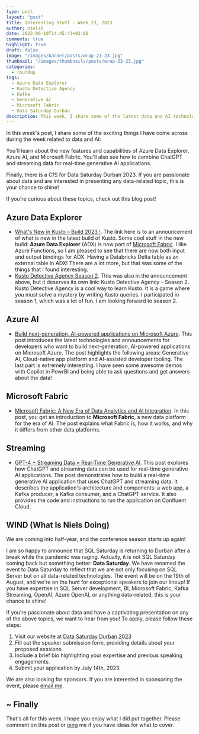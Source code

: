 ```yaml
---
type: post
layout: "post"
title: Interesting Stuff - Week 23, 2023
author: nielsb
date: 2023-06-10T14:45:43+02:00
comments: true
highlight: true
draft: false
image: "/images/banner/posts/wrup-23-23.jpg"
thumbnail: "/images/thumbnails/posts/wrup-23-23.jpg"
categories:
  - roundup
tags:
  - Azure Data Explorer
  - Kusto Detective Agency
  - Kafka
  - Generative AI
  - Microsoft Fabric
  - Data Saturday Durban
description: This week, I share some of the latest data and AI technologies from Azure and OpenAI. I also invite you to submit presetations for Data Saturday Durban 2023, a free online event for data enthusiasts.
---
```


In this week's post, I share some of the exciting things I have come across during the week related to data and AI: 

You'll learn about the new features and capabilities of Azure Data Explorer, Azure AI, and Microsoft Fabric. You'll also see how to combine ChatGPT and streaming data for real-time generative AI applications. 

Finally, there is a CfS for Data Saturday Durban 2023. If you are passionate about data and are interested in presenting any data-related topic, this is your chance to shine! 

If you're curious about these topics, check out this blog post!

<!--more-->

## Azure Data Explorer

* [What's New in Kusto – Build 2023 !][1]. The link here is to an announcement of what is new in the latest build of Kusto. Some cool stuff in the new build: **Azure Data Explorer** (ADX) is now part of [Microsoft Fabric][2]. I like Azure Functions, so I am pleased to see that there are now both input and output bindings for ADX. Having a Databricks Delta table as an external table in ADX! There are a lot more, but that was some of the things that I found interesting.
* [Kusto Detective Agency Season 2][3]. This was also in the announcement above, but it deserves its own link: Kusto Detective Agency - Season 2. Kusto Detective Agency is a cool way to learn Kusto. It is a game where you must solve a mystery by writing Kusto queries. I participated in season 1, which was a lot of fun. I am looking forward to season 2.

## Azure AI

* [Build next-generation, AI-powered applications on Microsoft Azure][4]. This post introduces the latest technologies and announcements for developers who want to build next-generation, AI-powered applications on Microsoft Azure. The post highlights the following areas: Generative AI, Cloud-native app platform and AI-assisted developer tooling. The last part is extremely interesting. I have seen some awesome demos with Copilot in PowrBI and being able to ask questions and get answers about the data!

## Microsoft Fabric

* [Microsoft Fabric: A New Era of Data Analytics and AI Integration][5]. In this post, you get an introduction to **Microsoft Fabric**, a new data platform for the era of AI. The post explains what Fabric is, how it works, and why it differs from other data platforms. 

## Streaming

* [GPT-4 + Streaming Data = Real-Time Generative AI][6]. This post explores how ChatGPT and streaming data can be used for real-time generative AI applications. The post demonstrates how to build a real-time generative AI application that uses ChatGPT and streaming data. It describes the application's architecture and components: a web app, a Kafka producer, a Kafka consumer, and a ChatGPT service. It also provides the code and instructions to run the application on Confluent Cloud.

## WIND (What Is Niels Doing)

We are coming into half-year, and the conference season starts up again!

I am so happy to announce that SQL Saturday is returning to Durban after a break while the pandemic was raging. Actually, it is not SQL Saturday coming back but something better: **Data Saturday**. We have renamed the event to Data Saturday to reflect that we are not only focusing on SQL Server but on all data-related technologies. The event will be on the 19th of August, and we're on the hunt for exceptional speakers to join our lineup! If you have expertise in SQL Server development, BI, Microsoft Fabric, Kafka Streaming, OpenAI, Azure OpenAI, or anything data-related, this is your chance to shine!

If you're passionate about data and have a captivating presentation on any of the above topics, we want to hear from you! To apply, please follow these steps:

1. Visit our website at [Data Saturday Durban 2023][7] 
1. Fill out the speaker submission form, providing details about your proposed sessions.
1. Include a brief bio highlighting your expertise and previous speaking engagements.
1. Submit your application by July 14th, 2023.

We are also looking for sponsors. If you are interested in sponsoring the event, please [email me][ma].

## ~ Finally

That's all for this week. I hope you enjoy what I did put together. Please comment on this post or [ping][ma] me if you have ideas for what to cover.

[ma]: mailto:niels.it.berglund@gmail.com
[mp]: https://blog.acolyer.org
[iq]: https://www.infoq.com/
[ew]: http://sqlonice.com/
[re]: http://blog.revolutionanalytics.com
[sqsk]: https://www.sqlskills.com
[mdaveyblog]: https://mdavey.wordpress.com/
[charlblog]: https://charlla.com/

[jovpop]: https://twitter.com/JovanPop_MSFT
[bobw]: https://twitter.com/bobwardms
[revod]: https://twitter.com/revodavid
[lonny]: https://twitter.com/sqL_handLe
[ewtw]: https://twitter.com/sqlOnIce
[buckw]: https://twitter.com/BuckWoodyMSFT
[mattw]: https://twitter.com/matthewwarren
[murba]: https://twitter.com/muratdemirbas
[daveda]: https://twitter.com/davidthecoder
[adcol]: https://twitter.com/adriancolyer
[jesrod]: https://twitter.com/jrdothoughts
[tomaz]: https://twitter.com/tomaz_tsql
[dataart]: https://twitter.com/dataartisans
[luis]: https://twitter.com/luis_de_sousa
[benstop]: https://twitter.com/benstopford
[conflu]: https://twitter.com/confluentinc
[tylert]: https://twitter.com/tyler_treat
[andrewng]: https://twitter.com/AndrewYNg
[lawr]: https://twitter.com/bytezn
[jue]: https://twitter.com/b0rk
[yan]: https://twitter.com/theburningmonk
[danny]: https://twitter.com/g9yuayon
[rmoff]: https://twitter.com/rmoff
[ryansw]: https://twitter.com/ryanswanstrom
[pabloc]: https://twitter.com/pabloc_ds
[mklep]: https://twitter.com/martinkl
[mdavey]: https://twitter.com/matt_davey
[jboner]: https://twitter.com/jboner
[joeduff]: https://twitter.com/funcOfJoe
[charl]: https://twitter.com/charllamprecht
[dbricks]: https://twitter.com/databricks
[adsit]: https://twitter.com/SitnikAdam
[vicky]: https://twitter.com/vickyharp
[dscentral]: https://twitter.com/DataScienceCtrl
[natemc]: https://twitter.com/natemcmaster
[ads]: https://twitter.com/azuredatastudio
[travw]: https://twitter.com/radtravis
[emilk]: https://twitter.com/IsTheArchitect
[netflx]: https://netflixtechblog.com/
[hubert]: https://www.linkedin.com/in/hkdulay/

[1]: https://techcommunity.microsoft.com/t5/azure-data-explorer-blog/what-s-new-in-kusto-build-2023/ba-p/3829467
[2]: https://blog.fabric.microsoft.com/en-us/blog/sense-analyze-and-generate-insights-with-synapse-real-time-analytics-in-microsoft-fabric
[3]: https://detective.kusto.io/
[4]: https://azure.microsoft.com/en-us/blog/build-next-generation-ai-powered-applications-on-microsoft-azure/
[5]: https://medium.com/@ruimigueltcarvalho/microsoft-fabric-a-new-era-of-data-analytics-and-ai-integration-2e35925b87e0
[6]: https://www.confluent.io/blog/chatgpt-and-streaming-data-for-real-time-generative-ai/
[7]: https://sessionize.com/data-saturday-durban2023/